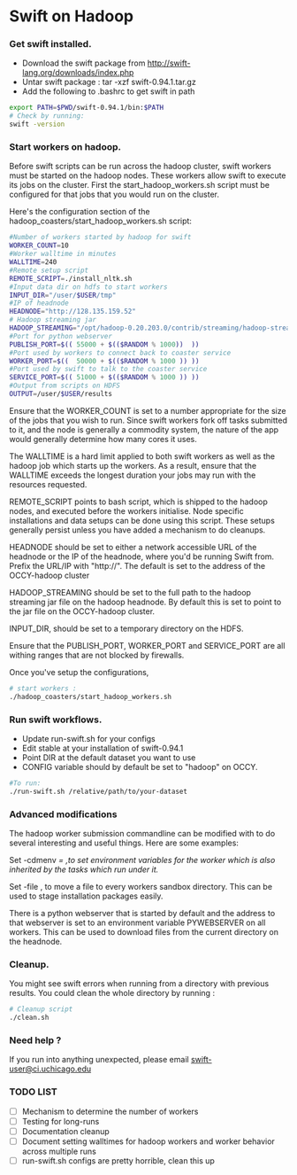 # Swift on Hadoop

### Get swift installed.

* Download the swift package from http://swift-lang.org/downloads/index.php
* Untar swift package : tar -xzf swift-0.94.1.tar.gz
* Add the following to .bashrc to get swift in path

```bash
export PATH=$PWD/swift-0.94.1/bin:$PATH
# Check by running:
swift -version
```

### Start workers on hadoop.

Before swift scripts can be run across the hadoop cluster, swift workers must
be started on the hadoop nodes. These workers allow swift to execute its jobs
on the cluster. First the start_hadoop_workers.sh script must be configured
for that jobs that you would run on the cluster.

Here's the configuration section of the hadoop_coasters/start_hadoop_workers.sh
script:

```bash
#Number of workers started by hadoop for swift
WORKER_COUNT=10
#Worker walltime in minutes
WALLTIME=240
#Remote setup script
REMOTE_SCRIPT=./install_nltk.sh
#Input data dir on hdfs to start workers
INPUT_DIR="/user/$USER/tmp"
#IP of headnode
HEADNODE="http://128.135.159.52"
# Hadoop streaming jar
HADOOP_STREAMING="/opt/hadoop-0.20.203.0/contrib/streaming/hadoop-streaming-0.20.203.0.jar"
#Port for python webserver
PUBLISH_PORT=$(( 55000 + $(($RANDOM % 1000))  ))
#Port used by workers to connect back to coaster service
WORKER_PORT=$((  50000 + $(($RANDOM % 1000 )) ))
#Port used by swift to talk to the coaster service
SERVICE_PORT=$(( 51000 + $(($RANDOM % 1000 )) ))
#Output from scripts on HDFS
OUTPUT=/user/$USER/results

```

Ensure that the WORKER_COUNT is set to a number appropriate for the size of
the jobs that you wish to run. Since swift workers fork off tasks submitted to it,
and the node is generally a commodity system, the nature of the app would generally
determine how many cores it uses.

The WALLTIME is a hard limit applied to both swift workers as well as the hadoop
job which starts up the workers. As a result, ensure that the WALLTIME exceeds the
longest duration your jobs may run with the resources requested.

REMOTE_SCRIPT points to bash script, which is shipped to the hadoop nodes, and executed
before the workers initialise. Node specific installations and data setups can be done
using this script. These setups generally persist unless you have added a mechanism to
do cleanups.

HEADNODE should be set to either a network accessible URL of the headnode or the IP of
the headnode, where you'd be running Swift from. Prefix the URL/IP with "http://".
The default is set to the address of the OCCY-hadoop cluster

HADOOP_STREAMING should be set to the full path to the hadoop streaming jar file on the
hadoop headnode. By default this is set to point to the jar file on the OCCY-hadoop
cluster.

INPUT_DIR, should be set to a temporary directory on the HDFS.

Ensure that the PUBLISH_PORT, WORKER_PORT and SERVICE_PORT are all withing ranges that
are not blocked by firewalls.

Once you've setup the configurations,

```bash
# start workers :
./hadoop_coasters/start_hadoop_workers.sh
```

### Run swift workflows.

* Update run-swift.sh for your configs
* Edit stable at your installation of swift-0.94.1
* Point DIR at the default dataset you want to use
* CONFIG variable should by default be set to "hadoop" on OCCY.

```bash
#To run:
./run-swift.sh /relative/path/to/your-dataset
```

### Advanced modifications

The hadoop worker submission commandline can be modified with to do several
interesting and useful things. Here are some examples:

Set -cdmenv <VAR>=<values>  ,to set environment variables for the worker which
is also inherited by the tasks which run under it.

Set -file <file> , to move a file to every workers sandbox directory. This can be
used to stage installation packages easily.

There is a python webserver that is started by default and the address to that
webserver is set to an environment variable PYWEBSERVER on all workers. This
can be used to download files from the current directory on the headnode.

### Cleanup.

You might see swift errors when running from a directory with previous results.
You could clean the whole directory by running :

```bash
# Cleanup script
./clean.sh
```

### Need help ?

If you run into anything unexpected, please email <swift-user@ci.uchicago.edu>

### TODO LIST


- [ ] Mechanism to determine the number of workers
- [ ] Testing for long-runs
- [ ] Documentation cleanup
- [ ] Document setting walltimes for hadoop workers and worker behavior across multiple runs
- [ ] run-swift.sh configs are pretty horrible, clean this up